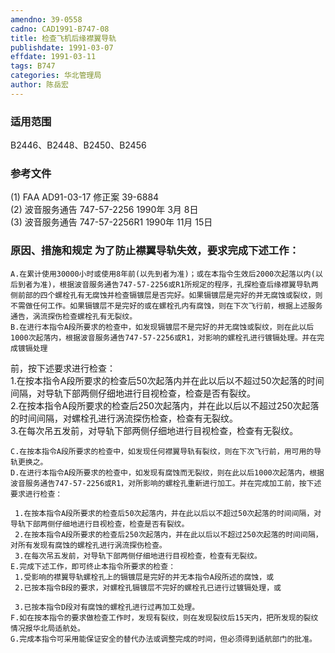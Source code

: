 ```yaml
---
amendno: 39-0558  
cadno: CAD1991-B747-08  
title: 检查飞机后缘襟翼导轨  
publishdate: 1991-03-07  
effdate: 1991-03-11  
tags: B747  
categories: 华北管理局  
author: 陈岳宏  
---
```

  
### 适用范围  
B2446、B2448、B2450、B2456  
  
<!--more-->  
### 参考文件  
(1) FAA AD91-03-17 修正案 39-6884  
(2) 波音服务通告 747-57-2256  1990年 3月 8日  
(3) 波音服务通告 747-57-2256R1 1990年 11月 15日  
  
### 原因、措施和规定     为了防止襟翼导轨失效，要求完成下述工作：  
    A.在累计使用30000小时或使用8年前(以先到者为准)；或在本指令生效后2000次起落以内(以后到者为准)，根据波音服务通告747-57-2256或R1所规定的程序，孔探检查后缘襟翼导轨两侧前部的四个螺栓孔有无腐蚀并检查镉镀层是否完好。如果镉镀层是完好的并无腐蚀或裂纹，则不需做任何工作。如果镉镀层不是完好的或在螺栓孔内有腐蚀，则在下次飞行前，根据上述服务通告，涡流探伤检查螺栓孔有无裂纹。  
    B.在进行本指令A段所要求的检查中，如发现镉镀层不是完好的并无腐蚀或裂纹，则在此以后1000次起落内，根据波音服务通告747-57-2256或R1，对影响的螺栓孔进行镀镉处理。并在完成镀镉处理  
  
  
前，按下述要求进行检查：  
     1.在按本指令A段所要求的检查后50次起落内并在此以后以不超过50次起落的时间间隔，对导轨下部两侧仔细地进行目视检查，检查是否有裂纹。  
     2.在按本指令A段所要求的检查后250次起落内，并在此以后以不超过250次起落的时间间隔，对螺栓孔进行涡流探伤检查，检查有无裂纹。  
     3.在每次吊五发前，对导轨下部两侧仔细地进行目视检查，检查有无裂纹。  
  
    C.在按本指令A段所要求的检查中，如发现任何襟翼导轨有裂纹，则在下次飞行前，用可用的导轨更换之。  
    D.在进行本指令A段所要求的检查中，如发现有腐蚀而无裂纹，则在此以后1000次起落内，根据波音服务通告747-57-2256或R1，对所影响的螺栓孔重新进行加工。并在完成加工前，按下述要求进行检查：  
  
     1.在按本指令A段所要求的检查后50次起落内，并在此以后以不超过50次起落的时间间隔，对导轨下部两侧仔细地进行目视检查，检查是否有裂纹。  
     2.在按本指令A段所要求的检查后250次起落内，并在此以后以不超过250次起落的时间间隔，对所有发现有腐蚀的螺栓孔进行涡流探伤检查。  
     3.在每次吊五发前，对导轨下部两侧仔细地进行目视检查，检查有无裂纹。  
    E.完成下述工作，即可终止本指令所要求的检查：  
     1.受影响的襟翼导轨螺栓孔上的镉镀层是完好的并无本指令A段所述的腐蚀，或  
     2.已按本指令B段的要求，对螺栓孔镉镀层不完好的螺栓孔已进行过镀镉处理，或  
  
     3.已按本指令D段对有腐蚀的螺栓孔进行过再加工处理。  
    F.如在按本指令的要求做检查工作时，发现有裂纹，则在发现裂纹后15天内，把所发现的裂纹情况报华北局适航处。  
    G.完成本指令可采用能保证安全的替代办法或调整完成的时间，但必须得到适航部门的批准。  
  

